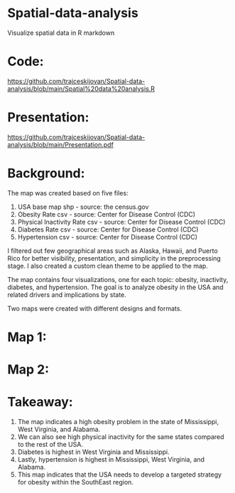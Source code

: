 # Spatial-data-analysis
Visualize spatial data in R markdown


# Code:
https://github.com/trajceskijovan/Spatial-data-analysis/blob/main/Spatial%20data%20analysis.R

# Presentation: 
https://github.com/trajceskijovan/Spatial-data-analysis/blob/main/Presentation.pdf

# Background:

The map was created based on five files:
1.	USA base map shp - source:  the census.gov 
2.	Obesity Rate csv  -  source: Center for Disease Control (CDC)
3.	Physical Inactivity Rate csv -  source: Center for Disease Control (CDC)
4.	Diabetes Rate csv -  source: Center for Disease Control (CDC)
5.	Hypertension csv -  source: Center for Disease Control (CDC)

I filtered out few geographical areas such as Alaska, Hawaii, and Puerto Rico for better visibility, presentation, and simplicity in the preprocessing stage. I also created a custom clean theme to be applied to the map.

The map contains four visualizations, one for each topic: obesity, inactivity, diabetes, and hypertension. The goal is to analyze obesity in the USA and related drivers and implications by state.

Two maps were created with different designs and formats.

# Map 1:

# Map 2:


# Takeaway:

1. The map indicates a high obesity problem in the state of Mississippi, West Virginia, and Alabama.
2. We can also see high physical inactivity for the same states compared to the rest of the USA. 
3. Diabetes is highest in West Virginia and Mississippi.
4. Lastly, hypertension is highest in Mississippi, West Virginia, and Alabama.
5. This map indicates that the USA needs to develop a targeted strategy for obesity within the SouthEast region.



